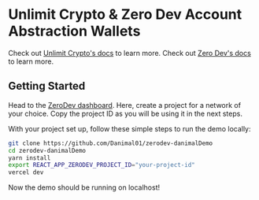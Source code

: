 # Unlimit Crypto & Zero Dev Account Abstraction Wallets

Check out [Unlimit Crypto's docs](https://docs.zerodev.app/) to learn more.
Check out [Zero Dev's docs](https://docs.zerodev.app/) to learn more.


## Getting Started

Head to the [ZeroDev dashboard](https://dashboard.zerodev.app/).  Here, create a project for a network of your choice.  Copy the project ID as you will be using it in the next steps.

With your project set up, follow these simple steps to run the demo locally:

```bash
git clone https://github.com/Danimal01/zerodev-danimalDemo
cd zerodev-danimalDemo
yarn install
export REACT_APP_ZERODEV_PROJECT_ID="your-project-id"
vercel dev
```

Now the demo should be running on localhost!
